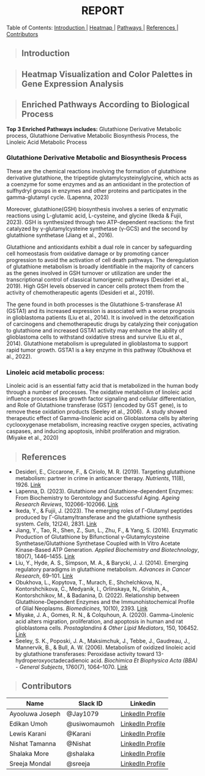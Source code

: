 <h1 align="center"> REPORT </h1>

<a align="center"> Table of Contents: </a>
  <a href="#Introduction"> Introduction </a> |
  <a href="#Heatmap-Visualization-and-Color-Palettes-in-Gene-Expression-Analysis"> Heatmap </a> | 
  <a href="#enriched-pathways-according-to-biological-process"> Pathways </a> | 
  <a href="#References"> References </a> |
  <a href="#Contributors"> Contributors </a> 
</a>

>  ## Introduction


>  ## Heatmap Visualization and Color Palettes in Gene Expression Analysis


>  ## Enriched Pathways According to Biological Process

**Top 3 Enriched Pathways includes:** Glutathione Derivative Metabolic process, Glutathione Derivative Metabolic Biosynthesis Process, the Linoleic Acid Metabolic Process

### Glutathione Derivative Metabolic and Biosynthesis Process

These are the chemical reactions involving the formation of glutathione derivative glutathione, the tripeptide glutamylcysteinylglycine, which acts as a coenzyme for some enzymes and as an antioxidant in the protection of sulfhydryl groups in enzymes and other proteins and participates in the gamma-glutamyl cycle. (Lapenna, 2023)

Moreover, glutathione(GSH) biosynthesis involves a series of enzymatic reactions using L-glutamic acid, L-cysteine, and glycine (Ikeda & Fujii, 2023). GSH is synthesized through two ATP-dependent reactions: the first catalyzed by γ-glutamylcysteine synthetase (γ-GCS) and the second by glutathione synthetase (Jiang et al., 2016).

Glutathione and antioxidants exhibit a dual role in cancer by safeguarding cell homeostasis from oxidative damage or by promoting cancer progression to avoid the activation of cell death pathways. The deregulation of glutathione metabolism is broadly identifiable in the majority of cancers as the genes involved in GSH turnover or utilization are under the transcriptional control of classical tumorigenic pathways (Desideri et al., 2019). High GSH levels observed in cancer cells protect them from the activity of chemotherapeutic agents (Desideri et al., 2019).

The gene found in both processes is the Glutathione S-transferase A1 (GSTA1) and its increased expression is associated with a worse prognosis in glioblastoma patients (Liu et al., 2014). It is involved in the detoxification of carcinogens and chemotherapeutic drugs by catalyzing their conjugation to glutathione and increased GSTA1 activity may enhance the ability of glioblastoma cells to withstand oxidative stress and survive (Liu et al., 2014). Glutathione metabolism is upregulated in glioblastoma to support rapid tumor growth. GSTA1 is a key enzyme in this pathway (Obukhova et al., 2022).

### Linoleic acid metabolic process:
Linoleic acid is an essential fatty acid that is metabolized in the human body through a number of processes. The oxidative metabolism of linoleic acid influence processes like growth factor signaling and cellular differentiation, and Role of Glutathione transferase (GST) (encoded by GST gene), is to remove these oxidation products (Seeley et al., 2006). 
A study showed therapeutic effect of Gamma-linolenic acid on Glioblastoma cells by altering cyclooxygenase metabolism, increasing reactive oxygen species, activating caspases, and inducing apoptosis, inhibit proliferation and migration. (Miyake et al., 2020)

>  ## References
- Desideri, E., Ciccarone, F., & Ciriolo, M. R. (2019). Targeting glutathione metabolism: partner in crime in anticancer therapy. *Nutrients*, 11(8), 1926. [Link](https://doi.org/10.3390/nu11081926)
- Lapenna, D. (2023). Glutathione and Glutathione-dependent Enzymes: From Biochemistry to Gerontology and Successful Aging. *Ageing Research Reviews*, 102066-102066. [Link](https://doi.org/10.1016/j.arr.2023.102066)
- Ikeda, Y., & Fujii, J. (2023). The emerging roles of Γ-Glutamyl peptides produced by Γ-Glutamyltransferase and the glutathione synthesis system. *Cells*, 12(24), 2831. [Link](https://doi.org/10.3390/cells12242831)
- Jiang, Y., Tao, R., Shen, Z., Sun, L., Zhu, F., & Yang, S. (2016). Enzymatic Production of Glutathione by Bifunctional γ-Glutamylcysteine Synthetase/Glutathione Synthetase Coupled with In Vitro Acetate Kinase-Based ATP Generation. *Applied Biochemistry and Biotechnology*, 180(7), 1446–1455. [Link](https://doi.org/10.1007/s12010-016-2178-5)
- Liu, Y., Hyde, A. S., Simpson, M. A., & Barycki, J. J. (2014). Emerging regulatory paradigms in glutathione metabolism. *Advances in Cancer Research*, 69–101. [Link](https://doi.org/10.1016/b978-0-12-420117-0.00002-5)
- Obukhova, L., Kopytova, T., Murach, E., Shchelchkova, N., Kontorshchikova, C., Medyanik, I., Orlinskaya, N., Grishin, A., Kontorshchikov, M., & Badanina, D. (2022). Relationship between Glutathione-Dependent Enzymes and the Immunohistochemical Profile of Glial Neoplasms. *Biomedicines*, 10(10), 2393. [Link](https://doi.org/10.3390/biomedicines10102393)
- Miyake, J. A., Gomes, R. N., & Colquhoun, A. (2020). Gamma-Linolenic acid alters migration, proliferation, and apoptosis in human and rat glioblastoma cells. *Prostaglandins & Other Lipid Mediators*, 150, 106452. [Link](https://doi.org/10.1016/j.prostaglandins.2020.106452)
- Seeley, S. K., Poposki, J. A., Maksimchuk, J., Tebbe, J., Gaudreau, J., Mannervik, B., & Bull, A. W. (2006). Metabolism of oxidized linoleic acid by glutathione transferases: Peroxidase activity toward 13-hydroperoxyoctadecadienoic acid. *Biochimica Et Biophysica Acta (BBA) - General Subjects*, 1760(7), 1064–1070. [Link](https://doi.org/10.1016/j.bbagen.2006.02.020)

>  ## Contributors
|Name|Slack ID|Linkedin|
| ----------- |----------- |----------- |
|Ayooluwa Joseph|@Jay1079| <a href="https://www.linkedin.com/in/ayooluwa-joseph" target="_blank">	LinkedIn Profile</a> |
|Edikan Umoh|@usiwomaumoh| <a href="." target="_blank">	LinkedIn Profile</a>|
|Lewis Karani|@Karani|<a href="https://www.linkedin.com/in/lewis-karani/" target="_blank">	LinkedIn Profile</a>|
|Nishat Tamanna|@Nishat| <a href="." target="_blank">	LinkedIn Profile</a>|
|Shalaka More|@shalaka| <a href="https://www.linkedin.com/in/shalaka-more-03277913b/" target="_blank">	LinkedIn Profile</a>  |
|Sreeja Mondal|@sreeja| <a href="https://linkedin.com/in/sreejamondal263/" target="_blank">	LinkedIn Profile</a> |
